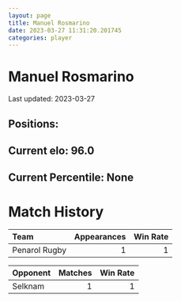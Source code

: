 ```yaml
---  
layout: page  
title: Manuel Rosmarino  
date: 2023-03-27 11:31:20.201745  
categories: player  
---
```

# Manuel Rosmarino


Last updated: 2023-03-27
## Positions: 

## Current elo: 96.0

## Current Percentile: None

# Match History


| Team          |   Appearances |   Win Rate |
|:--------------|--------------:|-----------:|
| Penarol Rugby |             1 |          1 |

| Opponent   |   Matches |   Win Rate |
|:-----------|----------:|-----------:|
| Selknam    |         1 |          1 |
